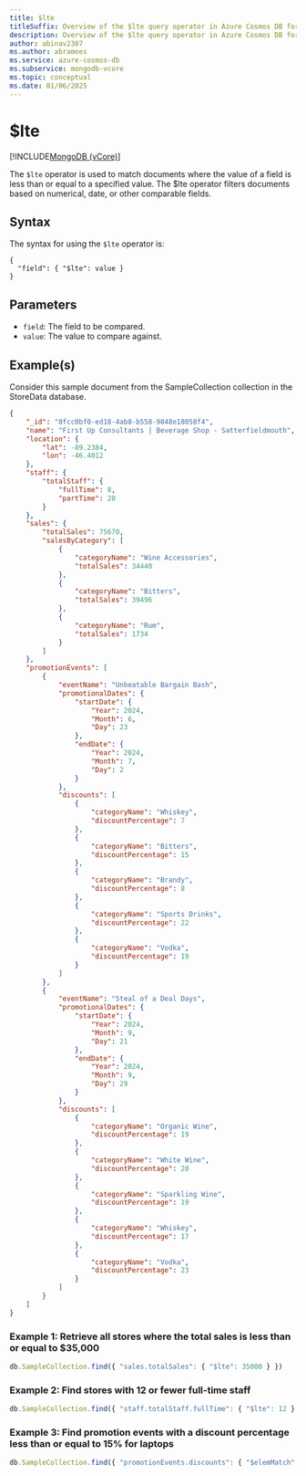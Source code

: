 ```yaml
---
title: $lte
titleSuffix: Overview of the $lte query operator in Azure Cosmos DB for MongoDB vCore
description: Overview of the $lte query operator in Azure Cosmos DB for MongoDB vCore
author: abinav2307
ms.author: abramees
ms.service: azure-cosmos-db
ms.subservice: mongodb-vcore
ms.topic: conceptual
ms.date: 01/06/2025
---
```


# $lte

[!INCLUDE[MongoDB (vCore)](~/reusable-content/ce-skilling/azure/includes/cosmos-db/includes/appliesto-mongodb-vcore.md)]

The `$lte` operator is used to match documents where the value of a field is less than or equal to a specified value. The $lte operator filters documents based on numerical, date, or other comparable fields.

## Syntax

The syntax for using the `$lte` operator is:

```mongodb
{
  "field": { "$lte": value }
}
```

## Parameters
- `field`: The field to be compared.
- `value`: The value to compare against.

## Example(s)
Consider this sample document from the SampleCollection collection in the StoreData database.

```json
{
    "_id": "0fcc0bf0-ed18-4ab8-b558-9848e18058f4",
    "name": "First Up Consultants | Beverage Shop - Satterfieldmouth",
    "location": {
        "lat": -89.2384,
        "lon": -46.4012
    },
    "staff": {
        "totalStaff": {
            "fullTime": 8,
            "partTime": 20
        }
    },
    "sales": {
        "totalSales": 75670,
        "salesByCategory": [
            {
                "categoryName": "Wine Accessories",
                "totalSales": 34440
            },
            {
                "categoryName": "Bitters",
                "totalSales": 39496
            },
            {
                "categoryName": "Rum",
                "totalSales": 1734
            }
        ]
    },
    "promotionEvents": [
        {
            "eventName": "Unbeatable Bargain Bash",
            "promotionalDates": {
                "startDate": {
                    "Year": 2024,
                    "Month": 6,
                    "Day": 23
                },
                "endDate": {
                    "Year": 2024,
                    "Month": 7,
                    "Day": 2
                }
            },
            "discounts": [
                {
                    "categoryName": "Whiskey",
                    "discountPercentage": 7
                },
                {
                    "categoryName": "Bitters",
                    "discountPercentage": 15
                },
                {
                    "categoryName": "Brandy",
                    "discountPercentage": 8
                },
                {
                    "categoryName": "Sports Drinks",
                    "discountPercentage": 22
                },
                {
                    "categoryName": "Vodka",
                    "discountPercentage": 19
                }
            ]
        },
        {
            "eventName": "Steal of a Deal Days",
            "promotionalDates": {
                "startDate": {
                    "Year": 2024,
                    "Month": 9,
                    "Day": 21
                },
                "endDate": {
                    "Year": 2024,
                    "Month": 9,
                    "Day": 29
                }
            },
            "discounts": [
                {
                    "categoryName": "Organic Wine",
                    "discountPercentage": 19
                },
                {
                    "categoryName": "White Wine",
                    "discountPercentage": 20
                },
                {
                    "categoryName": "Sparkling Wine",
                    "discountPercentage": 19
                },
                {
                    "categoryName": "Whiskey",
                    "discountPercentage": 17
                },
                {
                    "categoryName": "Vodka",
                    "discountPercentage": 23
                }
            ]
        }
    ]
}
```

### Example 1: Retrieve all stores where the total sales is less than or equal to $35,000

```javascript
db.SampleCollection.find({ "sales.totalSales": { "$lte": 35000 } })
```

### Example 2: Find stores with 12 or fewer full-time staff

```javascript
db.SampleCollection.find({ "staff.totalStaff.fullTime": { "$lte": 12 } })
```

### Example 3: Find promotion events with a discount percentage less than or equal to 15% for laptops

```javascript
db.SampleCollection.find({ "promotionEvents.discounts": { "$elemMatch": { "categoryName": "Laptops", "discountPercentage": { "$lte": 15 } } } })
```
